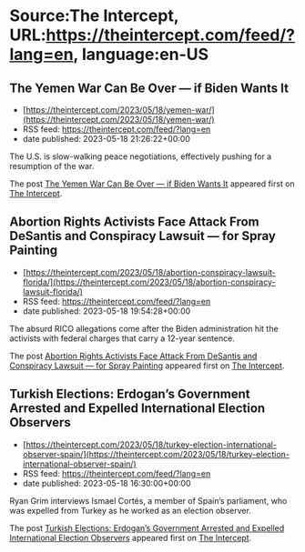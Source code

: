 # Source:The Intercept, URL:https://theintercept.com/feed/?lang=en, language:en-US

## The Yemen War Can Be Over — if Biden Wants It
 - [https://theintercept.com/2023/05/18/yemen-war/](https://theintercept.com/2023/05/18/yemen-war/)
 - RSS feed: https://theintercept.com/feed/?lang=en
 - date published: 2023-05-18 21:26:22+00:00

<p>The U.S. is slow-walking peace negotiations, effectively pushing for a resumption of the war.</p>
<p>The post <a href="https://theintercept.com/2023/05/18/yemen-war/" rel="nofollow">The Yemen War Can Be Over — if Biden Wants It</a> appeared first on <a href="https://theintercept.com" rel="nofollow">The Intercept</a>.</p>

## Abortion Rights Activists Face Attack From DeSantis and Conspiracy Lawsuit — for Spray Painting
 - [https://theintercept.com/2023/05/18/abortion-conspiracy-lawsuit-florida/](https://theintercept.com/2023/05/18/abortion-conspiracy-lawsuit-florida/)
 - RSS feed: https://theintercept.com/feed/?lang=en
 - date published: 2023-05-18 19:54:28+00:00

<p>The absurd RICO allegations come after the Biden administration hit the activists with federal charges that carry a 12-year sentence.</p>
<p>The post <a href="https://theintercept.com/2023/05/18/abortion-conspiracy-lawsuit-florida/" rel="nofollow">Abortion Rights Activists Face Attack From DeSantis and Conspiracy Lawsuit — for Spray Painting</a> appeared first on <a href="https://theintercept.com" rel="nofollow">The Intercept</a>.</p>

## Turkish Elections: Erdogan’s Government Arrested and Expelled International Election Observers
 - [https://theintercept.com/2023/05/18/turkey-election-international-observer-spain/](https://theintercept.com/2023/05/18/turkey-election-international-observer-spain/)
 - RSS feed: https://theintercept.com/feed/?lang=en
 - date published: 2023-05-18 16:30:00+00:00

<p>Ryan Grim interviews Ismael Cortés, a member of Spain’s parliament, who was expelled from Turkey as he worked as an election observer.</p>
<p>The post <a href="https://theintercept.com/2023/05/18/turkey-election-international-observer-spain/" rel="nofollow">Turkish Elections: Erdogan’s Government Arrested and Expelled International Election Observers</a> appeared first on <a href="https://theintercept.com" rel="nofollow">The Intercept</a>.</p>

